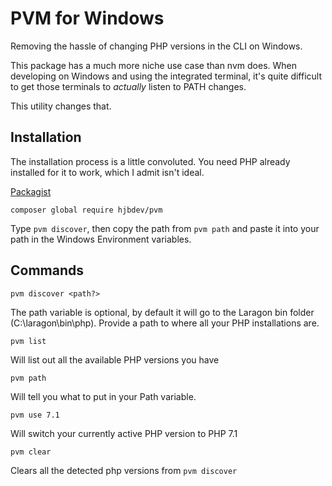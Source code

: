 # PVM for Windows

Removing the hassle of changing PHP versions in the CLI on Windows.

This package has a much more niche use case than nvm does. When developing on Windows and using the integrated terminal, it's quite difficult to get those terminals to _actually_ listen to PATH changes.

This utility changes that.

## Installation

The installation process is a little convoluted. You need PHP already installed for it to work, which I admit isn't ideal.

[Packagist](https://packagist.org/packages/hjbdev/pvm)

```
composer global require hjbdev/pvm
```

Type `pvm discover`, then copy the path from `pvm path` and paste it into your path in the Windows Environment variables.

## Commands

```
pvm discover <path?>
```
The path variable is optional, by default it will go to the Laragon bin folder (C:\laragon\bin\php). Provide a path to where all your PHP installations are.

```
pvm list
```
Will list out all the available PHP versions you have

```
pvm path
```
Will tell you what to put in your Path variable.

```
pvm use 7.1
```
Will switch your currently active PHP version to PHP 7.1

```
pvm clear
```
Clears all the detected php versions from `pvm discover`
